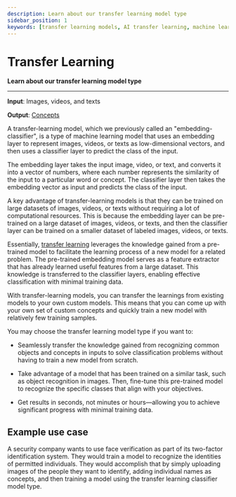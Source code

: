 ```yaml
---
description: Learn about our transfer learning model type
sidebar_position: 1
keywords: [transfer learning models, AI transfer learning, machine learning transfer learning, transfer learning in AI, transfer learning techniques, deep learning transfer learning, transfer learning examples, pre-trained models transfer learning, benefits of transfer learning, transfer learning for image recognition, transfer learning for NLP]
---
```


# Transfer Learning 

**Learn about our transfer learning model type**
<hr />

**Input**: Images, videos, and texts

**Output**: [Concepts]( https://docs.clarifai.com/portal-guide/concepts)

A transfer-learning model, which we previously called an "embedding-classifier", is a type of machine learning model that uses an embedding layer to represent images, videos, or texts as low-dimensional vectors, and then uses a classifier layer to predict the class of the input.

The embedding layer takes the input image, video, or text, and converts it into a vector of numbers, where each number represents the similarity of the input to a particular word or concept. The classifier layer then takes the embedding vector as input and predicts the class of the input.

A key advantage of transfer-learning models is that they can be trained on large datasets of images, videos, or texts without requiring a lot of computational resources. This is because the embedding layer can be pre-trained on a large dataset of images, videos, or texts, and then the classifier layer can be trained on a smaller dataset of labeled images, videos, or texts.

Essentially, [transfer learning](https://docs.clarifai.com/portal-guide/model/model-types/transfer-learning/) leverages the knowledge gained from a pre-trained model to facilitate the learning process of a new model for a related problem. The pre-trained embedding model serves as a feature extractor that has already learned useful features from a large dataset. This knowledge is transferred to the classifier layers, enabling effective classification with minimal training data.

With transfer-learning models, you can transfer the learnings from existing models to your own custom models. This means that you can come up with your own set of custom concepts and quickly train a new model with relatively few training samples.

You may choose the transfer learning model type if you want to:

- Seamlessly transfer the knowledge gained from recognizing common objects and concepts in inputs to solve classification problems without having to train a new model from scratch.

- Take advantage of a model that has been trained on a similar task, such as object recognition in images. Then, fine-tune this pre-trained model to recognize the specific classes that align with your objectives.

- Get results in seconds, not minutes or hours—allowing you to achieve significant progress with minimal training data.

## Example use case

A security company wants to use face verification as part of its two-factor identification system. They would train a model to recognize the identities of permitted individuals. They would accomplish that by simply uploading images of the people they want to identify, adding individual names as concepts, and then training a model using the transfer learning classifier model type.
